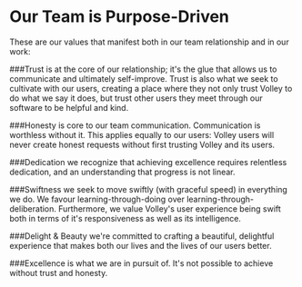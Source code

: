 Our Team is Purpose-Driven 
==
These are our values that manifest both in our team relationship and in our work: 

###Trust
is at the core of our relationship; it's the glue that allows us to communicate and ultimately self-improve. Trust is also what we seek to cultivate with our users, creating a place where they not only trust Volley to do what we say it does, but trust other users they meet through our software to be helpful and kind.  

###Honesty 
is core to our team communication. Communication is worthless without it. This applies equally to our users: Volley users will never create honest requests without first trusting Volley and its users. 

###Dedication
we recognize that achieving excellence requires relentless dedication, and an understanding that progress is not linear. 

###Swiftness 
we seek to move swiftly (with graceful speed) in everything we do. We favour learning-through-doing over learning-through-deliberation. Furthermore, we value Volley's user experience being swift both in terms of it's responsiveness as well as its intelligence. 

###Delight & Beauty
we're committed to crafting a beautiful, delightful experience that makes both our lives and the lives of  our users better. 

###Excellence
is what we are in pursuit of. It's not possible to achieve without trust and honesty. 
